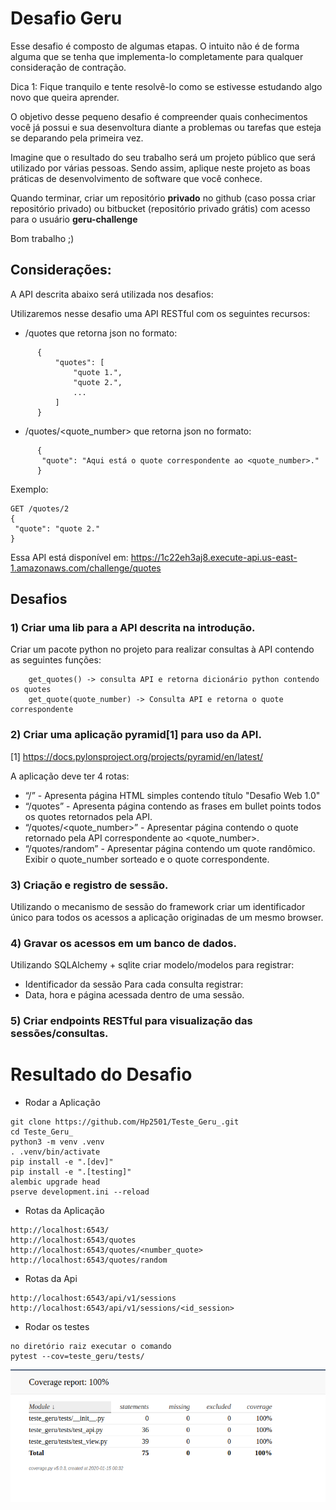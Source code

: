 # Desafio Geru

Esse desafio é composto de algumas etapas. O intuito não é de forma alguma que se tenha que implementa-lo completamente para qualquer consideração de contração.

Dica 1: Fique tranquilo e tente resolvê-lo como se estivesse estudando algo novo que queira aprender.

O objetivo desse pequeno desafio é compreender quais conhecimentos você já possui e sua desenvoltura diante a problemas ou tarefas que esteja se deparando pela primeira vez.

Imagine que o resultado do seu trabalho será um projeto público que será utilizado por várias pessoas. Sendo assim, aplique neste projeto as boas práticas de desenvolvimento de software que você conhece.

Quando terminar, criar um repositório **privado** no github (caso possa criar repositório privado) ou bitbucket (repositório privado grátis) com acesso para o usuário **geru-challenge**
 
Bom trabalho ;)

## Considerações:
A API descrita abaixo será utilizada nos desafios:

Utilizaremos nesse desafio uma API RESTful com os seguintes recursos:

* /quotes que retorna json no formato:
```
      {
          "quotes": [
              "quote 1.",
              "quote 2.",
              ...
          ]
      }
```

* /quotes/<quote_number\> que retorna json no formato:
```
      {
       "quote": "Aqui está o quote correspondente ao <quote_number>."
      }
```
Exemplo:
```
GET /quotes/2
{
 "quote": "quote 2."
}
```
Essa API está disponível em: https://1c22eh3aj8.execute-api.us-east-1.amazonaws.com/challenge/quotes


## Desafios

### 1) Criar uma lib para a API descrita na introdução.

Criar um pacote python no projeto para realizar consultas à API contendo as seguintes funções:
```
    get_quotes() -> consulta API e retorna dicionário python contendo os quotes
    get_quote(quote_number) -> Consulta API e retorna o quote correspondente
```

### 2) Criar uma aplicação pyramid[1] para uso da API.

[1] https://docs.pylonsproject.org/projects/pyramid/en/latest/

A aplicação deve ter 4 rotas:

 *  “/” - Apresenta página HTML simples contendo título "Desafio Web 1.0"
 *  “/quotes” - Apresenta página contendo as frases em bullet points todos os quotes retornados pela API.
 *  “/quotes/<quote_number\>” - Apresentar página contendo o quote retornado pela API correspondente ao <quote_number\>.
 * “/quotes/random” - Apresentar página contendo um quote randômico. Exibir o quote_number sorteado e o quote correspondente.


### 3) Criação e registro de sessão.
Utilizando o mecanismo de sessão do framework criar um identificador único para todos os acessos a aplicação originadas de um mesmo browser.

### 4) Gravar os acessos em um banco de dados.

Utilizando SQLAlchemy + sqlite criar modelo/modelos para registrar:
- Identificador da sessão
Para cada consulta registrar:
- Data, hora e página acessada dentro de uma sessão.

### 5) Criar endpoints RESTful para visualização das sessões/consultas.  

# Resultado do Desafio

* Rodar a Aplicação

```
git clone https://github.com/Hp2501/Teste_Geru_.git
cd Teste_Geru_
python3 -m venv .venv
. .venv/bin/activate
pip install -e ".[dev]"
pip install -e ".[testing]"
alembic upgrade head
pserve development.ini --reload
```

* Rotas da Aplicação

```
http://localhost:6543/
http://localhost:6543/quotes
http://localhost:6543/quotes/<number_quote>
http://localhost:6543/quotes/random
```
* Rotas da Api

```
http://localhost:6543/api/v1/sessions
http://localhost:6543/api/v1/sessions/<id_session>
```

* Rodar os testes
```
no diretório raiz executar o comando
pytest --cov=teste_geru/tests/
```

![Teste](img/teste.png)
